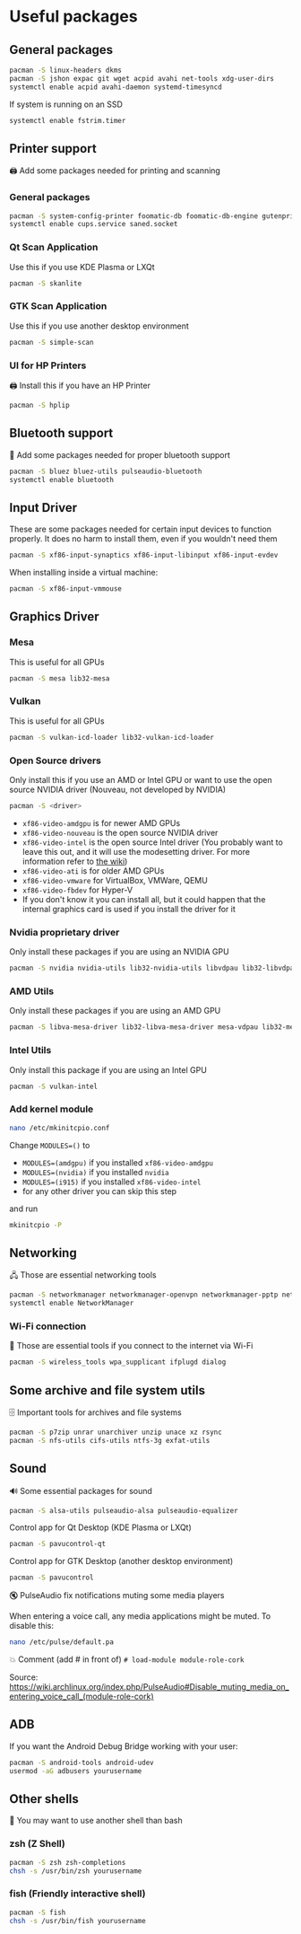 # Useful packages

## General packages
```bash
pacman -S linux-headers dkms
pacman -S jshon expac git wget acpid avahi net-tools xdg-user-dirs
systemctl enable acpid avahi-daemon systemd-timesyncd
```

If system is running on an SSD
```bash
systemctl enable fstrim.timer
```

## Printer support
🖨️ Add some packages needed for printing and scanning
### General packages
```bash
pacman -S system-config-printer foomatic-db foomatic-db-engine gutenprint gsfonts cups cups-pdf cups-filters sane
systemctl enable cups.service saned.socket
```
### Qt Scan Application
Use this if you use KDE Plasma or LXQt
```bash
pacman -S skanlite
```
### GTK Scan Application
Use this if you use another desktop environment
```bash
pacman -S simple-scan
```
### UI for HP Printers
🖨 Install this if you have an HP Printer
```bash
pacman -S hplip
```

## Bluetooth support
🔵 Add some packages needed for proper bluetooth support
```bash
pacman -S bluez bluez-utils pulseaudio-bluetooth
systemctl enable bluetooth
```

## Input Driver
These are some packages needed for certain input devices to function properly. It does no harm to install them, even if you wouldn't need them
```bash
pacman -S xf86-input-synaptics xf86-input-libinput xf86-input-evdev
```
When installing inside a virtual machine:
```bash
pacman -S xf86-input-vmmouse
```

## Graphics Driver

### Mesa
This is useful for all GPUs
```bash
pacman -S mesa lib32-mesa
```
### Vulkan
This is useful for all GPUs
```bash
pacman -S vulkan-icd-loader lib32-vulkan-icd-loader
```
### Open Source drivers
Only install this if you use an AMD or Intel GPU or want to use the open source NVIDIA driver (Nouveau, not developed by NVIDIA)
```bash
pacman -S <driver>
```
- `xf86-video-amdgpu` is for newer AMD GPUs
- `xf86-video-nouveau` is the open source NVIDIA driver
- `xf86-video-intel` is the open source Intel driver (You probably want to leave this out, and it will use the modesetting driver. For more information refer to [the wiki](https://wiki.archlinux.org/index.php/Intel_graphics#Installation))
- `xf86-video-ati` is for older AMD GPUs
- `xf86-video-vmware` for VirtualBox, VMWare, QEMU
- `xf86-video-fbdev` for Hyper-V
- If you don't know it you can install all, but it could happen that the internal graphics card is used if you install the driver for it

### Nvidia proprietary driver
Only install these packages if you are using an NVIDIA GPU
```bash
pacman -S nvidia nvidia-utils lib32-nvidia-utils libvdpau lib32-libvdpau
```
### AMD Utils
Only install these packages if you are using an AMD GPU
```bash
pacman -S libva-mesa-driver lib32-libva-mesa-driver mesa-vdpau lib32-mesa-vdpau libva-vdpau-driver lib32-libva-vdpau-driver vulkan-radeon lib32-vulkan-radeon
```
### Intel Utils
Only install this package if you are using an Intel GPU
```bash
pacman -S vulkan-intel
```

### Add kernel module
```bash
nano /etc/mkinitcpio.conf
```
Change `MODULES=()` to
- `MODULES=(amdgpu)` if you installed `xf86-video-amdgpu`
- `MODULES=(nvidia)` if you installed `nvidia`
- `MODULES=(i915)` if you installed `xf86-video-intel`
- for any other driver you can skip this step

and run
```bash
mkinitcpio -P
```

## Networking
🖧 Those are essential networking tools
```bash
pacman -S networkmanager networkmanager-openvpn networkmanager-pptp networkmanager-vpnc
systemctl enable NetworkManager
```
### Wi-Fi connection
📶 Those are essential tools if you connect to the internet via Wi-Fi
```bash
pacman -S wireless_tools wpa_supplicant ifplugd dialog
```

## Some archive and file system utils
🗄️ Important tools for archives and file systems
```bash
pacman -S p7zip unrar unarchiver unzip unace xz rsync
pacman -S nfs-utils cifs-utils ntfs-3g exfat-utils
```

## Sound
🔊 Some essential packages for sound
```bash
pacman -S alsa-utils pulseaudio-alsa pulseaudio-equalizer
```
Control app for Qt Desktop (KDE Plasma or LXQt)
```bash
pacman -S pavucontrol-qt
```
Control app for GTK Desktop (another desktop environment)
```bash
pacman -S pavucontrol
```

🔇 PulseAudio fix notifications muting some media players

When entering a voice call, any media applications might be muted. To disable this:
```bash
nano /etc/pulse/default.pa
```
💥 Comment (add # in front of) `# load-module module-role-cork`

Source: <https://wiki.archlinux.org/index.php/PulseAudio#Disable_muting_media_on_entering_voice_call_(module-role-cork)>

## ADB
If you want the Android Debug Bridge working with your user:
```bash
pacman -S android-tools android-udev
usermod -aG adbusers yourusername
```

## Other shells

🐚 You may want to use another shell than bash
### zsh (Z Shell)
```bash
pacman -S zsh zsh-completions
chsh -s /usr/bin/zsh yourusername
```
### fish (Friendly interactive shell)
```bash
pacman -S fish
chsh -s /usr/bin/fish yourusername
```
